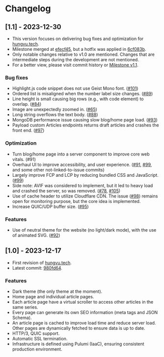 # Changelog

## [1.1] - 2023-12-30

- This version focuses on delivering bug fixes and optimization for [hungvu.tech](https://hungvu.tech).
- Milestone merged at [efecf45](https://github.com/hunghvu/hungvu.tech/commit/efecf450d7d0afc948117d22a9b3ff5d2cf43c07), but a hotfix was applied in [6cf083b](https://github.com/hunghvu/hungvu.tech/commit/6cf083b607e438dd80c248ce6b977473f7be29f0).
- Only notable changes relative to v1.0 are mentioned. Changes that are intermediate steps during the development are not mentioned.
- For a better view, please visit commit history or [Milestone v1.1](https://github.com/hunghvu/hungvu.tech/milestone/2?closed=1).

### Bug fixes

- Highlight.js code snippet does not use Geist Mono font. ([#101](https://github.com/hunghvu/hungvu.tech/issues/101))
- Ordered list is misaligned when the number label size changes. ([#89](https://github.com/hunghvu/hungvu.tech/issues/89))
- Line height is small causing big rows (e.g., with code element) to overlap. ([#84](https://github.com/hunghvu/hungvu.tech/issues/#84))
- Image are unexpectedly zoomed in. ([#65](https://github.com/hunghvu/hungvu.tech/issues/65))
- Long string overflows the text body. ([#88](https://github.com/hunghvu/hungvu.tech/issues/88))
- MongoDB performance issue causing slow blog/home page load. ([#93](https://github.com/hunghvu/hungvu.tech/issues/93))
- Payload custom Articles endpoints returns draft articles and crashes the front end. ([#97](https://github.com/hunghvu/hungvu.tech/issues/97))

### Optimization

- Turn blog/home page into a server component to improve core web vitals. (#91)
- Overhaul UI to improve accessibility, and user experience. ([#91](https://github.com/hunghvu/hungvu.tech/issues/91), [#99](https://github.com/hunghvu/hungvu.tech/issues/99), and some other not-linked-to-issue commits)
- Largely improve FCP and LCP by reducing bundled CSS and JavaScript. ([#99](https://github.com/hunghvu/hungvu.tech/issues/99))
- Side note: AVIF was considered to implement, but it led to heavy load and crashed the server, so was removed. ([#78](https://github.com/hunghvu/hungvu.tech/issues/78), [#105](https://github.com/hunghvu/hungvu.tech/issues/105))
- Use of cache header to utilize Cloudflare CDN. The issue ([#98](https://github.com/hunghvu/hungvu.tech/issues/98)) remains open for monitoring purpose, but the core idea is implemented.
- Increase QUIC/UDP buffer size. ([#95](https://github.com/hunghvu/hungvu.tech/issues/95))

### Features

- Use of neutral theme for the website (no light/dark mode), with the use of animated SVG. ([#92](https://github.com/hunghvu/hungvu.tech/issues/92))


## [1.0] - 2023-12-17

- First revision of [hungvu.tech](https://hungvu.tech).
- Latest commit: [980fd64](https://github.com/hunghvu/hungvu.tech/commit/980fd64e3fb559ef3924463f2aefd55bf6109d51).

### Features

- Dark theme (the only theme at the moment).
- Home page and individual article pages.
- Each article page have a virtual scroller to access other articles in the same series.
- Every page can generate its own SEO information (meta tags and JSON Schema).
- An article page is cached to improve load time and reduce server load. Other pages are dynamically fetched to ensure data is up to date.
- HTTP/3, QUIC support.
- Automatic SSL termination.
- Infrastructure is defined using Pulumi (IaaC), ensuring consistent production environment.
